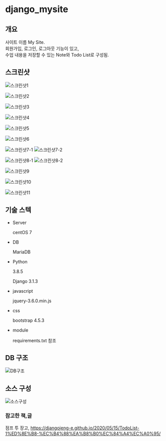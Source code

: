 # django_mysite

## 개요

사이트 이름 My Site.    
회원가입, 로그인, 로그아웃 기능이 있고,      
수업 내용을 저장할 수 있는 Note와 Todo List로 구성됨.    
  
## 스크린샷

![스크린샷1](https://user-images.githubusercontent.com/55902298/137299330-f2774dfb-c222-4264-a44c-521cca2e93c6.png)

![스크린샷2](https://user-images.githubusercontent.com/55902298/137299328-67908d5d-7867-493d-a8ec-67ca169a0e30.png)

![스크린샷3](https://user-images.githubusercontent.com/55902298/137299325-3a2f8c6e-6bfc-47ca-9c95-4a40c49fc234.png)

![스크린샷4](https://user-images.githubusercontent.com/55902298/137299321-08fe4f3b-362b-4e97-9b93-b6828c9d7698.png)

![스크린샷5](https://user-images.githubusercontent.com/55902298/137299313-3b351136-0fb2-4f95-a791-72208b4f7812.png)

![스크린샷6](https://user-images.githubusercontent.com/55902298/137299352-75904ad7-8d53-4b57-a91d-82c19b80ffdb.png)

![스크린샷7-1](https://user-images.githubusercontent.com/55902298/137299347-6a7043cb-6757-47c1-885d-581362403aa2.png)
![스크린샷7-2](https://user-images.githubusercontent.com/55902298/137299346-359ed02d-4ecd-42d2-8fbc-01acec731d31.png)


![스크린샷8-1](https://user-images.githubusercontent.com/55902298/137299343-e699bdb1-44b8-403d-b349-fb61b7b70870.png)
![스크린샷8-2](https://user-images.githubusercontent.com/55902298/137299341-b6526dd8-e30a-4560-b8f9-c84155b8cddd.png)

![스크린샷9](https://user-images.githubusercontent.com/55902298/137299337-eb657644-3a9d-4f16-be18-886719f06e72.png)

![스크린샷10](https://user-images.githubusercontent.com/55902298/137299336-54152a80-c768-4183-9d02-4dc9c97aa5a9.png)

![스크린샷11](https://user-images.githubusercontent.com/55902298/137299332-c4ef478d-279f-4b30-a661-bd33b0c25f62.png)

## 기술 스텍

- Server
    
    centOS 7
    
- DB
    
    MariaDB
    
- Python
    
    3.8.5
    
    Django 3.1.3
    
- javascript
    
    jquery-3.6.0.min.js
    
- css
    
    bootstrap 4.5.3
    
- module
    
    requirements.txt 참조
    

## DB 구조

![DB구조](https://user-images.githubusercontent.com/55902298/137299928-f7456d23-96b8-42f4-8e4d-5f6f38ab931e.png)

## 소스 구성

![소스구성](https://user-images.githubusercontent.com/55902298/137299931-92d1137d-8077-41b7-b711-5d150aeac4b0.png)

### 참고한 책,글

점프 투 장고, https://djangojeng-e.github.io/2020/05/15/TodoList-1%ED%8E%B8-%EC%B4%88%EA%B8%B0%EC%84%A4%EC%A0%95/

